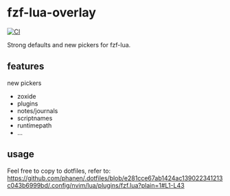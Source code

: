 # fzf-lua-overlay
[![CI](https://github.com/phanen/fzf-lua-overlay/actions/workflows/ci.yml/badge.svg?branch=master)](https://github.com/phanen/fzf-lua-overlay/actions/workflows/ci.yml)

Strong defaults and new pickers for fzf-lua.

## features
new pickers
* zoxide
* plugins
* notes/journals
* scriptnames
* runtimepath
* ...

## usage
Feel free to copy to dotfiles, refer to:
<https://github.com/phanen/.dotfiles/blob/e281cce67ab1424ac139022341213c043b6999bd/.config/nvim/lua/plugins/fzf.lua?plain=1#L1-L43>
